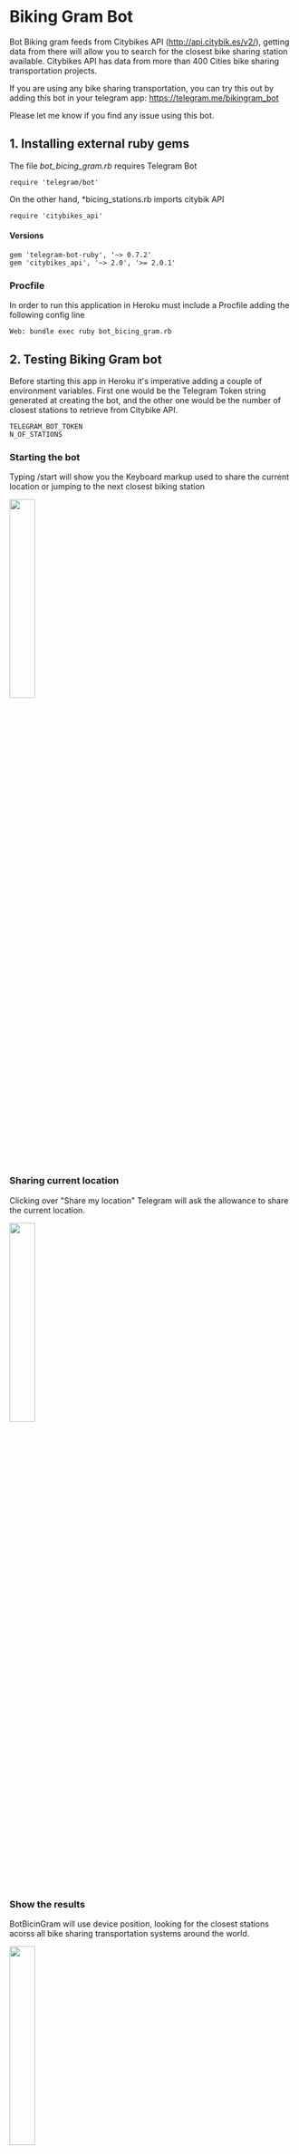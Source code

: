 # Biking Gram Bot

Bot Biking gram feeds from Citybikes API (http://api.citybik.es/v2/), getting data from there will allow you to search for the closest bike sharing station available. Citybikes API has data from more than 400 Cities bike sharing transportation projects.

If you are using any bike sharing transportation, you can try this out by adding this bot in your telegram app: https://telegram.me/bikingram_bot

Please let me know if you find any issue using this bot.

## 1. Installing external ruby gems

The file *bot_bicing_gram.rb* requires Telegram Bot

    require 'telegram/bot'

On the other hand, *bicing_stations.rb imports citybik API

    require 'citybikes_api'

#### Versions

    gem 'telegram-bot-ruby', '~> 0.7.2'
    gem 'citybikes_api', '~> 2.0', '>= 2.0.1'
    
### Procfile

In order to run this application in Heroku must include a Procfile adding the following config line

    Web: bundle exec ruby bot_bicing_gram.rb

## 2. Testing Biking Gram bot

Before starting this app in Heroku it's imperative adding a couple of environment variables. First one would be the Telegram Token string generated at creating the bot, and the other one would be the number of closest stations to retrieve from Citybike API.

    TELEGRAM_BOT_TOKEN 
    N_OF_STATIONS
    
### Starting the bot
Typing /start will show you the Keyboard markup used to share the current location or jumping to the next closest biking station

<img src="https://github.com/eddygarcas/BotBicingGram/blob/master/docs/Fitxer_004.png" height="30%" width="30%"/>

### Sharing current location
Clicking over "Share my location" Telegram will ask the allowance to share the current location.

<img src="https://github.com/eddygarcas/BotBicingGram/blob/master/docs/Fitxer_003.png" height="30%" width="30%"/>

### Show the results
BotBicinGram will use device position, looking for the closest stations acorss all bike sharing transportation systems around the world.

<img src="https://github.com/eddygarcas/BotBicingGram/blob/master/docs/Fitxer_002.png" height="30%" width="30%"/>

Clicking on Next stations will show the next closest station, it may be useful if the closest one has no free bikes or empty spots.

<img src="https://github.com/eddygarcas/BotBicingGram/blob/master/docs/Fitxer_001.png" height="30%" width="30%"/>

### Final considerations

This bot is not storing or persisting any user information so it will require another location request to refresh the data. 
